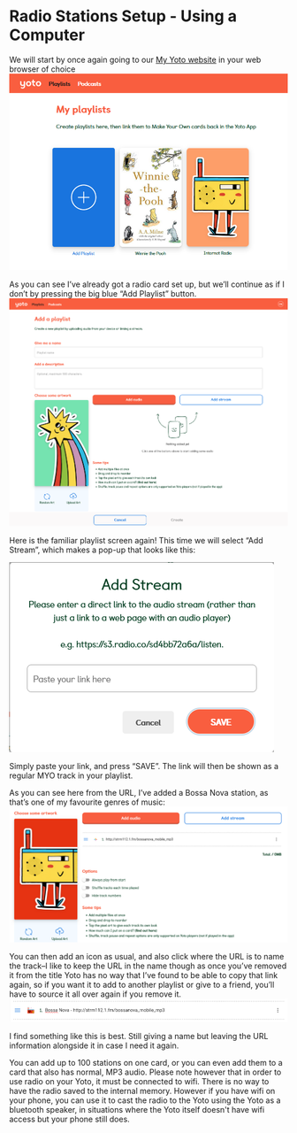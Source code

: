 # Radio Stations Setup - Using a Computer

We will start by once again going to our [My Yoto website](https://my.yotoplay.com/) in your web browser of choice
![rssuac_01.png](../../img/rssuac_01.png)

As you can see I’ve already got a radio card set up, but we’ll continue as if I don’t by pressing the big blue “Add Playlist” button.
![rssuac_02.png](../../img/rssuac_02.png)  

Here is the familiar playlist screen again! This time we will select “Add Stream”, which makes a pop-up that looks like this:

![rssuac_03.png](../../img/rssuac_03.png)

Simply paste your link, and press “SAVE”. The link will then be shown as a regular MYO track in your playlist.  

As you can see here from the URL, I’ve added a Bossa Nova station, as that’s one of my favourite genres of music:
![rssuac_04.png](../../img/rssuac_04.png)  

You can then add an icon as usual, and also click where the URL is to name the track–I like to keep the URL in the name though as once you’ve removed it from the title Yoto has no way that I’ve found to be able to copy that link again, so if you want it to add to another playlist or give to a friend, you’ll have to source it all over again if you remove it.
![rssuac_05.png](../../img/rssuac_05.png)

I find something like this is best. Still giving a name but leaving the URL information alongside it in case I need it again.

You can add up to 100 stations on one card, or you can even add them to a card that also has normal, MP3 audio. Please note however that in order to use radio on your Yoto, it must be connected to wifi. There is no way to have the radio saved to the internal memory. However if you have wifi on your phone, you can use it to cast the radio to the Yoto using the Yoto as a bluetooth speaker, in situations where the Yoto itself doesn't have wifi access but your phone still does.